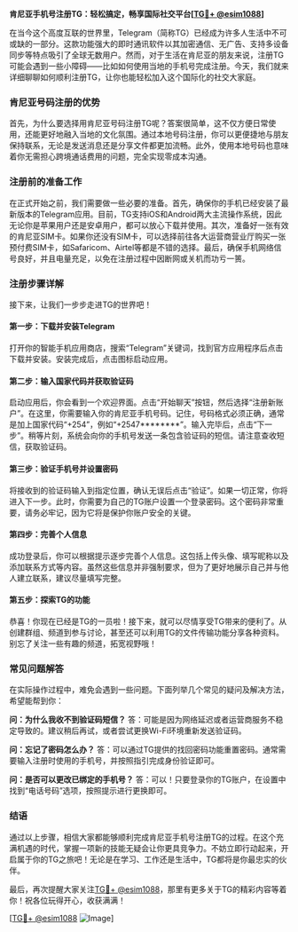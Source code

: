 **肯尼亚手机号注册TG：轻松搞定，畅享国际社交平台[[TG💪+ @esim1088](https://t.me/s/esim1088)]**

在当今这个高度互联的世界里，Telegram（简称TG）已经成为许多人生活中不可或缺的一部分。这款功能强大的即时通讯软件以其加密通信、无广告、支持多设备同步等特点吸引了全球无数用户。然而，对于生活在肯尼亚的朋友来说，注册TG可能会遇到一些小障碍——比如如何使用当地的手机号完成注册。今天，我们就来详细聊聊如何顺利注册TG，让你也能轻松加入这个国际化的社交大家庭。

### 肯尼亚号码注册的优势

首先，为什么要选择用肯尼亚号码注册TG呢？答案很简单，这不仅方便日常使用，还能更好地融入当地的文化氛围。通过本地号码注册，你可以更便捷地与朋友保持联系，无论是发送消息还是分享文件都更加流畅。此外，使用本地号码也意味着你无需担心跨境通话费用的问题，完全实现零成本沟通。

### 注册前的准备工作

在正式开始之前，我们需要做一些必要的准备。首先，确保你的手机已经安装了最新版本的Telegram应用。目前，TG支持iOS和Android两大主流操作系统，因此无论你是苹果用户还是安卓用户，都可以放心下载并使用。其次，准备好一张有效的肯尼亚SIM卡。如果你还没有SIM卡，可以选择前往各大运营商营业厅购买一张预付费SIM卡，如Safaricom、Airtel等都是不错的选择。最后，确保手机网络信号良好，并且电量充足，以免在注册过程中因断网或关机而功亏一篑。

### 注册步骤详解

接下来，让我们一步步走进TG的世界吧！

#### 第一步：下载并安装Telegram
打开你的智能手机应用商店，搜索“Telegram”关键词，找到官方应用程序后点击下载并安装。安装完成后，点击图标启动应用。

#### 第二步：输入国家代码并获取验证码
启动应用后，你会看到一个欢迎界面。点击“开始聊天”按钮，然后选择“注册新账户”。在这里，你需要输入你的肯尼亚手机号码。记住，号码格式必须正确，通常是加上国家代码“+254”，例如“+2547********”。输入完毕后，点击“下一步”。稍等片刻，系统会向你的手机号发送一条包含验证码的短信。请注意查收短信，获取验证码。

#### 第三步：验证手机号并设置密码
将接收到的验证码输入到指定位置，确认无误后点击“验证”。如果一切正常，你将进入下一步。此时，你需要为自己的TG账户设置一个登录密码。这个密码非常重要，请务必牢记，因为它将是保护你账户安全的关键。

#### 第四步：完善个人信息
成功登录后，你可以根据提示逐步完善个人信息。这包括上传头像、填写昵称以及添加联系方式等内容。虽然这些信息并非强制要求，但为了更好地展示自己并与他人建立联系，建议尽量填写完整。

#### 第五步：探索TG的功能
恭喜！你现在已经是TG的一员啦！接下来，就可以尽情享受TG带来的便利了。从创建群组、频道到参与讨论，甚至还可以利用TG的文件传输功能分享各种资料。别忘了关注一些有趣的频道，拓宽视野哦！

### 常见问题解答

在实际操作过程中，难免会遇到一些问题。下面列举几个常见的疑问及解决方法，希望能帮到你：

**问：为什么我收不到验证码短信？**
答：可能是因为网络延迟或者运营商服务不稳定导致的。建议稍后再试，或者尝试更换Wi-Fi环境重新发送验证码。

**问：忘记了密码怎么办？**
答：可以通过TG提供的找回密码功能重置密码。通常需要输入注册时使用的手机号，并按照指引完成身份验证即可。

**问：是否可以更改已绑定的手机号？**
答：可以！只要登录你的TG账户，在设置中找到“电话号码”选项，按照提示进行更换即可。

### 结语

通过以上步骤，相信大家都能够顺利完成肯尼亚手机号注册TG的过程。在这个充满机遇的时代，掌握一项新的技能无疑会让你更具竞争力。不妨立即行动起来，开启属于你的TG之旅吧！无论是在学习、工作还是生活中，TG都将是你最忠实的伙伴。

最后，再次提醒大家关注[TG💪+ @esim1088](https://t.me/s/esim1088)，那里有更多关于TG的精彩内容等着你！祝各位玩得开心，收获满满！

[[TG💪+ @esim1088](https://t.me/s/esim1088) ![Image](https://i.postimg.cc/4NQfJmqS/Snipaste-2025-05-13-00-14-12.png)]
